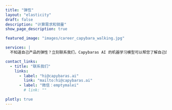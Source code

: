 ```yaml
---
title: "弹性"
layout: "elasticity"
draft: false
description: "计算需求和销量"
show_page_description: true

featured_image: "images/career_capybara_walking.jpg"

services: |
  不知道自己产品的弹性？立刻联系我们，Capybaras AI 的机器学习模型可以帮您了解自己的产品。

contact_links:
  - title: "联系我们"
    links:
      - label: "hi@capybaras.ai"
        link: "mailto:hi@capybaras.ai"
      - label: "微信：emptymalei"
        # link: ""

plotly: true
---
```

